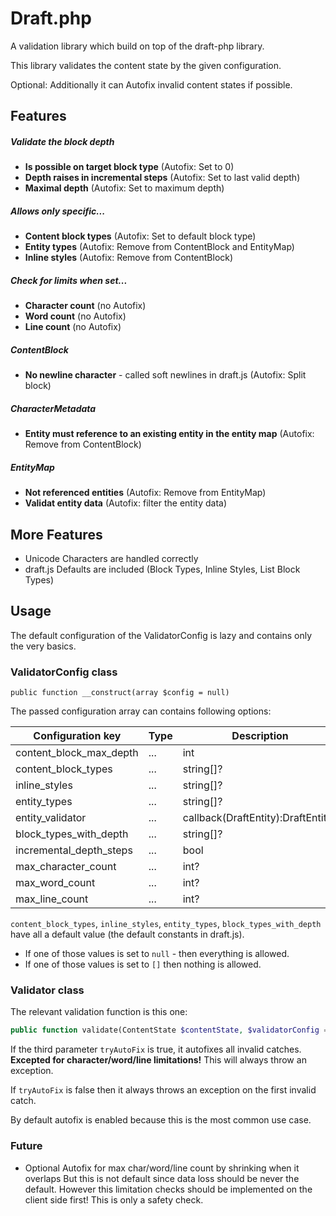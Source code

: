 # Draft.php

A validation library which build on top of the draft-php library.

This library validates the content state by the given configuration.

Optional: Additionally it can Autofix invalid content states if possible.

## Features

##### Validate the block depth
  - **Is possible on target block type** (Autofix: Set to 0)
  - **Depth raises in incremental steps** (Autofix: Set to last valid depth)
  - **Maximal depth** (Autofix: Set to maximum depth)

##### Allows only specific...
  - **Content block types** (Autofix: Set to default block type)
  - **Entity types** (Autofix: Remove from ContentBlock and EntityMap)
  - **Inline styles** (Autofix: Remove from ContentBlock)

##### Check for limits when set...
  - **Character count** (no Autofix)
  - **Word count** (no Autofix)
  - **Line count** (no Autofix)

##### ContentBlock
  - **No newline character** - called soft newlines in draft.js (Autofix: Split block)

##### CharacterMetadata
  - **Entity must reference to an existing entity in the entity map** (Autofix: Remove from ContentBlock)

##### EntityMap
  - **Not referenced entities** (Autofix: Remove from EntityMap)
  - **Validat entity data** (Autofix: filter the entity data)

## More Features

- Unicode Characters are handled correctly
- draft.js Defaults are included (Block Types, Inline Styles, List Block Types)

## Usage

The default configuration of the ValidatorConfig is lazy and contains only
the very basics.

### ValidatorConfig class

```
public function __construct(array $config = null)
```

The passed configuration array can contains following options:

| Configuration key | Type | Description | Default value |
| --- | --- | --- | --- |
| content_block_max_depth | ... | int | 4
| content_block_types | ... | string[]? | Defaults::BLOCK_TYPES
| inline_styles | ... | string[]? | Defaults::INLINE_STYLES
| entity_types | ... | string[]? | []
| entity_validator | ... | callback(DraftEntity):DraftEntity? | null
| block_types_with_depth | ... | string[]? | Defaults::LIST_BLOCK_TYPES
| incremental_depth_steps | ... | bool | true
| max_character_count | ... | int? | null
| max_word_count | ... | int? | null
| max_line_count | ... | int? | null

```content_block_types```, ```inline_styles```, ```entity_types```, ```block_types_with_depth``` have
all a default value (the default constants in draft.js).
- If one of those values is set to ```null``` - then everything is allowed.
- If one of those values is set to ```[]``` then nothing is allowed.

### Validator class

The relevant validation function is this one:
```PHP
public function validate(ContentState $contentState, $validatorConfig = null, $tryAutoFix = null)
```

If the third parameter ```tryAutoFix``` is true, it autofixes all invalid catches.
**Excepted for character/word/line limitations!** This will always throw an exception.

If ```tryAutoFix``` is false then it always throws an exception on the first invalid catch.

By default autofix is enabled because this is the most common use case.

### Future

- Optional Autofix for max char/word/line count by shrinking when it overlaps
But this is not default since data loss should be never the default. However
this limitation checks should be implemented on the client side first! This is only
a safety check.




